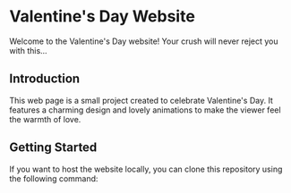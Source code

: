# Valentine's Day Website

Welcome to the Valentine's Day website! Your crush will never reject you with this...



## Introduction
This web page is a small project created to celebrate Valentine's Day. It features a charming design and lovely animations to make the viewer feel the warmth of love.

## Getting Started
If you want to host the website locally, you can clone this repository using the following command:

